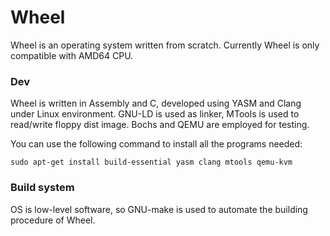 Wheel
=====

Wheel is an operating system written from scratch. Currently Wheel is only compatible with AMD64 CPU.

### Dev

Wheel is written in Assembly and C, developed using YASM and Clang under Linux environment. GNU-LD is used as linker, MTools is used to read/write floppy dist image. Bochs and QEMU are employed for testing.

You can use the following command to install all the programs needed:

~~~
sudo apt-get install build-essential yasm clang mtools qemu-kvm
~~~

### Build system

OS is low-level software, so GNU-make is used to automate the building procedure of Wheel.